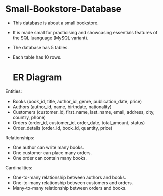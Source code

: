 # Small-Bookstore-Database

- This database is about a small bookstore.
- It is made small for practicising and showcasing essentials features of the SQL luanguage (MySQL variant).

- The database has 5 tables.
- Each table has 10 rows.

  # ER Diagram

Entities:
- Books (book_id, title, author_id, genre, publication_date, price)
- Authors (author_id, name, birthdate, nationality)
- Customers (customer_id, first_name, last_name, email, address, city, country, phone)
- Orders (order_id, customer_id, order_date, total_amount, status)
- Order_details (order_id, book_id, quantity, price)

Relationships:
- One author can write many books.
- One customer can place many orders.
- One order can contain many books.

Cardinalities:
- One-to-many relationship between authors and books.
- One-to-many relationship between customers and orders.
- Many-to-many relationship between orders and books.
